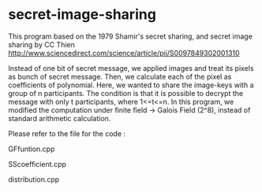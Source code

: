 # secret-image-sharing
This program based on the 1979 Shamir's secret sharing, and secret image sharing by CC Thien
http://www.sciencedirect.com/science/article/pii/S0097849302001310

Instead of one bit of secret message, we applied images and treat its pixels as bunch of secret message. Then, we calculate each of the pixel as coefficients of polynomial. Here, we wanted to share the image-keys with a group of n participants. The condition is that it is possible to decrypt the message with only t participants, where 1<=t<=n.  In this program, we modified the computation under finite field -> Galois Field (2^8), instead of standard arithmetic calculation.

Please refer to the file for the code :

GFfuntion.cpp

SScoefficient.cpp

distribution.cpp
